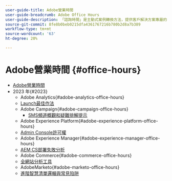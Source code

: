 ```yaml
---
user-guide-title: Adobe營業時間
user-guide-breadcrumb: Adobe Office Hours
user-guide-description: 「諮詢時間」是主動式案例轉換方法，提供客戶解決方案專屬的網路研討會。
source-git-commit: 8fe8b0beb0215dfa4361767216b780b2d8a7b389
workflow-type: tm+mt
source-wordcount: '63'
ht-degree: 20%

---
```



# Adobe營業時間 {#office-hours}

+ [Adobe營業時間](overview.md)
+ 2023 年{#2023}
   + Adobe Analytics{#adobe-analytics-office-hours}
   + [Launch最佳作法](2023/launch-best-practices.md)
   + Adobe Campaign{#adobe-campaign-office-hours}
      + [SMS頻道概觀和疑難排解提示](2023/ac-sms-channel-overview.md)
   + Adobe Experience Platform{#adobe-experience-platform-office-hours}
   + [Admin Console許可權](2023/aep-admin-console-permissions.md)
   + Adobe Experience Manager{#adobe-experience-manager-office-hours}
   + [AEM CS部署失敗分析](2023/aem-deployment-failures-analysis.md)
   + Adobe Commerce{#adobe-commerce-office-hours}
   + [全網站分析工具](2023/site-wide-analysis-tool.md)
   + AdobeMarketo{#adobe-marketo-office-hours}
   + [進階智慧清單邏輯與常見陷阱](2023/marketo-common-pitfalls.md)